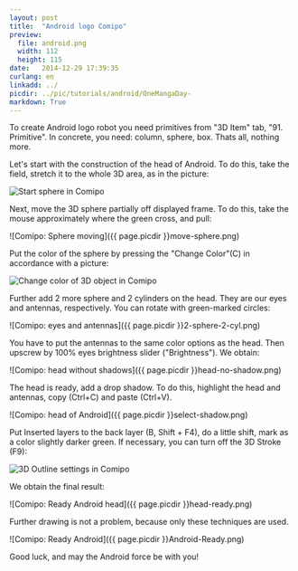 ```yaml
---
layout: post
title:  "Android logo Comipo"
preview: 
  file: android.png
  width: 112
  height: 115
date:   2014-12-29 17:39:35
curlang: en
linkadd: ../
picdir: ../pic/tutorials/android/OneMangaDay-
markdown: True
---
```


To create Android logo robot you need primitives from "3D Item" tab, "91. Primitive". In concrete, you need: column, sphere, box. Thats all, nothing more.

Let's start with the construction of the head of Android. To do this, take the field, stretch it to the whole 3D area, as in the picture:

<img src="{{ page.picdir }}start-sphere.png" alt="Start sphere in Comipo" class="imgshad">

Next, move the 3D sphere partially off displayed frame. To do this, take the mouse approximately where the green cross, and pull:

![Comipo: Sphere moving]({{ page.picdir }}move-sphere.png)

Put the color of the sphere by pressing the "Change Color"(C) in accordance with a picture:

<img src="{{ page.picdir }}change-color.png" alt="Change color of 3D object in Comipo" class="imgshad">

Further add 2 more sphere and 2 cylinders on the head. They are our eyes and antennas, respectively. You can rotate with green-marked circles:

![Comipo: eyes and antennas]({{ page.picdir }}2-sphere-2-cyl.png)

You have to put the antennas to the same color options as the head. Then upscrew by 100% eyes brightness slider ("Brightness"). We obtain:

![Comipo: head without shadows]({{ page.picdir }}head-no-shadow.png)

The head is ready, add a drop shadow. To do this, highlight the head and antennas, copy (Ctrl+C) and paste (Ctrl+V).

![Comipo: head of Android]({{ page.picdir }}select-shadow.png)

Put Inserted layers to the back layer (B, Shift + F4), do a little shift, mark as a color slightly darker green. If necessary, you can turn off the 3D Stroke (F9):

<img src="{{ page.picdir }}3d-outline.png" alt="3D Outline settings in Comipo" class="imgshad">

We obtain the final result:

![Comipo: Ready Android head]({{ page.picdir }}head-ready.png)

Further drawing is not a problem, because only these techniques are used.

![Comipo: Ready Android]({{ page.picdir }}Android-Ready.png)

Good luck, and may the Android force be with you!

